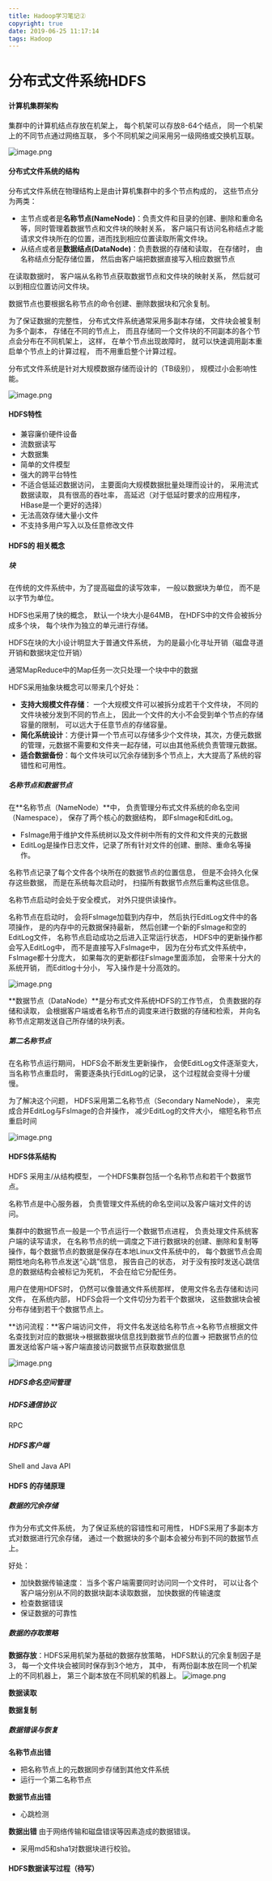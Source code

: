 ```yaml
---
title: Hadoop学习笔记②
copyright: true
date: 2019-06-25 11:17:14
tags: Hadoop
---
```


# 分布式文件系统HDFS

#### 计算机集群架构

集群中的计算机结点存放在机架上， 每个机架可以存放8-64个结点， 同一个机架上的不同节点通过网络互联， 多个不同机架之间采用另一级网络或交换机互联。

![image.png](https://upload-images.jianshu.io/upload_images/13918038-ebe980d9266154b9.png?imageMogr2/auto-orient/strip%7CimageView2/2/w/1240)

#### 分布式文件系统的结构
分布式文件系统在物理结构上是由计算机集群中的多个节点构成的， 这些节点分为两类：
- 主节点或者是**名称节点(NameNode)**：负责文件和目录的创建、删除和重命名等，同时管理着数据节点和文件块的映射关系， 客户端只有访问名称结点才能请求文件块所在的位置，进而找到相应位置读取所需文件块。
- 从结点或者是**数据结点(DataNode)**：负责数据的存储和读取， 在存储时， 由名称结点分配存储位置， 然后由客户端把数据直接写入相应数据节点

在读取数据时， 客户端从名称节点获取数据节点和文件块的映射关系， 然后就可以到相应位置访问文件块。

数据节点也要根据名称节点的命令创建、删除数据块和冗余复制。

为了保证数据的完整性， 分布式文件系统通常采用多副本存储， 文件块会被复制为多个副本， 存储在不同的节点上， 而且存储同一个文件块的不同副本的各个节点会分布在不同机架上， 这样， 在单个节点出现故障时， 就可以快速调用副本重启单个节点上的计算过程， 而不用重启整个计算过程。

分布式文件系统是针对大规模数据存储而设计的（TB级别）， 规模过小会影响性能。

![image.png](https://upload-images.jianshu.io/upload_images/13918038-2c0b31c9aa83662e.png?imageMogr2/auto-orient/strip%7CimageView2/2/w/1240)

#### HDFS特性
- 兼容廉价硬件设备
- 流数据读写
- 大数据集
- 简单的文件模型
- 强大的跨平台特性
- 不适合低延迟数据访问， 主要面向大规模数据批量处理而设计的， 采用流式数据读取， 具有很高的吞吐率， 高延迟（对于低延时要求的应用程序， HBase是一个更好的选择）
- 无法高效存储大量小文件
- 不支持多用户写入以及任意修改文件


#### HDFS的 相关概念
##### 块
在传统的文件系统中，为了提高磁盘的读写效率， 一般以数据块为单位， 而不是以字节为单位。

HDFS也采用了快的概念， 默认一个块大小是64MB， 在HDFS中的文件会被拆分成多个块， 每个块作为独立的单元进行存储。

HDFS在块的大小设计明显大于普通文件系统， 为的是最小化寻址开销（磁盘寻道开销和数据块定位开销）

通常MapReduce中的Map任务一次只处理一个块中中的数据

HDFS采用抽象块概念可以带来几个好处：
- **支持大规模文件存储**： 一个大规模文件可以被拆分成若干个文件块， 不同的文件块被分发到不同的节点上， 因此一个文件的大小不会受到单个节点的存储容量的限制， 可以远大于任意节点的存储容量。
- **简化系统设计**：方便计算一个节点可以存储多少个文件块，其次，方便元数据的管理，元数据不需要和文件夹一起存储，可以由其他系统负责管理元数据。
- **适合数据备份**：每个文件块可以冗余存储到多个节点上，大大提高了系统的容错性和可用性。

##### 名称节点和数据节点

在**名称节点（NameNode）**中， 负责管理分布式文件系统的命名空间（Namespace）， 保存了两个核心的数据结构， 即FsImage和EditLog。
- FsImage用于维护文件系统树以及文件树中所有的文件和文件夹的元数据
- EditLog是操作日志文件，记录了所有针对文件的创建、删除、重命名等操作。

名称节点记录了每个文件各个块所在的数据节点的位置信息， 但是不会持久化保存这些数据， 而是在系统每次启动时， 扫描所有数据节点然后重构这些信息。

名称节点启动时会处于安全模式， 对外只提供读操作。

名称节点在启动时， 会将FsImage加载到内存中， 然后执行EditLog文件中的各项操作， 是的内存中的元数据保持最新， 然后创建一个新的FsImage和空的EditLog文件， 名称节点启动成功之后进入正常运行状态， HDFS中的更新操作都会写入EditLog中， 而不是直接写入FsImage中， 因为在分布式文件系统中， FsImage都十分庞大， 如果每次的更新都往FsImage里面添加， 会带来十分大的系统开销， 而Editlog十分小， 写入操作是十分高效的。

![image.png](https://upload-images.jianshu.io/upload_images/13918038-ced7050528cc0afa.png?imageMogr2/auto-orient/strip%7CimageView2/2/w/1240)

**数据节点（DataNode）**是分布式文件系统HDFS的工作节点， 负责数据的存储和读取， 会根据客户端或者名称节点的调度来进行数据的存储和检索， 并向名称节点定期发送自己所存储的块列表。

##### 第二名称节点

在名称节点运行期间， HDFS会不断发生更新操作， 会使EditLog文件逐渐变大， 当名称节点重启时， 需要逐条执行EditLog的记录， 这个过程就会变得十分缓慢。

为了解决这个问题， HDFS采用第二名称节点（Secondary NameNode）， 来完成合并EditLog与FsImage的合并操作， 减少EditLog的文件大小， 缩短名称节点重启时间

![image.png](https://upload-images.jianshu.io/upload_images/13918038-48df04a6fe7edd57.png?imageMogr2/auto-orient/strip%7CimageView2/2/w/1240)


#### HDFS体系结构

HDFS 采用主/从结构模型， 一个HDFS集群包括一个名称节点和若干个数据节点。

名称节点是中心服务器， 负责管理文件系统的命名空间以及客户端对文件的访问。


集群中的数据节点一般是一个节点运行一个数据节点进程， 负责处理文件系统客户端的读写请求， 在名称节点的统一调度之下进行数据块的创建、删除和复制等操作，每个数据节点的数据是保存在本地Linux文件系统中的， 每个数据节点会周期性地向名称节点发送“心跳”信息， 报告自己的状态， 对于没有按时发送心跳信息的数据结构会被标记为死机， 不会在给它分配任务。

用户在使用HDFS时， 仍然可以像普通文件系统那样， 使用文件名去存储和访问文件， 在系统内部， HDFS会将一个文件切分为若干个数据块， 这些数据块会被分布存储到若干个数据节点上。

**访问流程：**客户端访问文件， 将文件名发送给名称节点->名称节点根据文件名查找到对应的数据块->根据数据块信息找到数据节点的位置-> 把数据节点的位置发送给客户端->客户端直接访问数据节点获取数据信息

![image.png](https://upload-images.jianshu.io/upload_images/13918038-717cdf9d325f2d87.png?imageMogr2/auto-orient/strip%7CimageView2/2/w/1240)

##### HDFS命名空间管理

##### HDFS通信协议
RPC

##### HDFS客户端
Shell and Java API

#### HDFS 的存储原理

##### 数据的冗余存储
作为分布式文件系统， 为了保证系统的容错性和可用性， HDFS采用了多副本方式对数据进行冗余存储， 通过一个数据块的多个副本会被分布到不同的数据节点上。

好处：
- 加快数据传输速度： 当多个客户端需要同时访问同一个文件时， 可以让各个客户端分别从不同的数据块副本读取数据， 加快数据的传输速度
- 检查数据错误
- 保证数据的可靠性

##### 数据的存取策略

**数据存放**：HDFS采用机架为基础的数据存放策略， HDFS默认的冗余复制因子是3， 每一个文件块会被同时保存到3个地方， 其中， 有两份副本放在同一个机架上的不同机器上， 第三个副本放在不同机架的机器上。
![image.png](https://upload-images.jianshu.io/upload_images/13918038-e1379f62f070f2e2.png?imageMogr2/auto-orient/strip%7CimageView2/2/w/1240)

**数据读取**

**数据复制**

##### 数据错误与恢复

**名称节点出错**

- 把名称节点上的元数据同步存储到其他文件系统
- 运行一个第二名称节点


**数据节点出错**

- 心跳检测

**数据出错**
由于网络传输和磁盘错误等因素造成的数据错误。

- 采用md5和sha1对数据块进行校验。

#### HDFS数据读写过程（待写）
